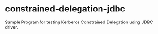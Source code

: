 # constrained-delegation-jdbc
Sample Program for testing Kerberos Constrained Delegation using JDBC driver.
